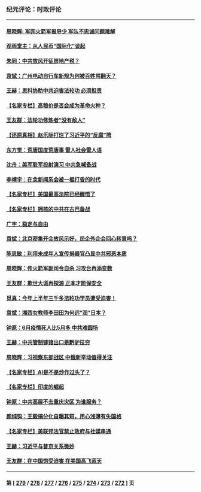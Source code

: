 ### 纪元评论：时政评论
---
#### [周晓辉: 军网火箭军报导少 军队不忠诚问题难解](../../pages/nsc1025/n14032349.md) 
#### [观雨堂主：从人民币“国际化”谈起](../../pages/nsc1025/n14032174.md) 
#### [朱同：中共放风开征房地产税？](../../pages/nsc1025/n14032165.md) 
#### [袁斌：广州电动自行车新规为何被百姓骂翻天？](../../pages/nsc1025/n14032156.md) 
#### [王赫：思科协助中共迫害法轮功 必须担责](../../pages/nsc1025/n14032136.md) 
#### [【名家专栏】高粮价是否会成为革命火种？](../../pages/nsc1025/n14031082.md) 
#### [王友群：法轮功修炼者“没有敌人”](../../pages/nsc1025/n14031298.md) 
#### [【还原真相】赵乐际打烂了习近平的“反腐”牌](../../pages/nsc1025/n14031688.md) 
#### [东方觉：荒唐国度荒唐事 雷人社会雷人语](../../pages/nsc1025/n14031471.md) 
#### [沈舟：美军联军投射演习 中共急喊备战](../../pages/nsc1025/n14031165.md) 
#### [李靖宇：在念新闻系会被一棍打昏的时代](../../pages/nsc1025/n14031118.md) 
#### [【名家专栏】美国最高法院已经醒悟了](../../pages/nsc1025/n14030755.md) 
#### [【名家专栏】拥核的中共在古巴备战](../../pages/nsc1025/n14028811.md) 
#### [广宇：稳定与自由](../../pages/nsc1025/n14031047.md) 
#### [袁斌：北京密集开会放风示好，民企外企会回心转意吗？](../../pages/nsc1025/n14031031.md) 
#### [陈思敏：利用未成年人宣传捐器官凸显中共邪恶本质](../../pages/nsc1025/n14031022.md) 
#### [周晓辉：传火箭军副司令自杀 习攻台再添变数](../../pages/nsc1025/n14030835.md) 
#### [王友群：欺世大谎再探源 正本才能保安全](../../pages/nsc1025/n14030533.md) 
#### [觅真：今年上半年三千多法轮功学员遭受迫害！](../../pages/nsc1025/n14030729.md) 
#### [袁斌：湘西女教师李田田为何远“润”日本？](../../pages/nsc1025/n14030711.md) 
#### [钟原：6月疫情死人比5月多 中共难圆场](../../pages/nsc1025/n14030525.md) 
#### [王赫：中共管制镓锗出口是黔驴技穷](../../pages/nsc1025/n14030447.md) 
#### [周晓辉：习视察东部战区 中俄新举动值得关注](../../pages/nsc1025/n14030412.md) 
#### [【名家专栏】AI是不是炒作过头了？](../../pages/nsc1025/n14030311.md) 
#### [【名家专栏】印度的崛起](../../pages/nsc1025/n14027418.md) 
#### [钟原：中共高层不去重庆灾区 为谁服务？](../../pages/nsc1025/n14029911.md) 
#### [颜纯钩：王毅搞分化自曝其短，用心浅薄有失国格](../../pages/nsc1025/n14029817.md) 
#### [【名家专栏】美联邦法官禁止政府与社媒串通](../../pages/nsc1025/n14029628.md) 
#### [王赫：习近平与普京关系微妙](../../pages/nsc1025/n14029370.md) 
#### [王友群：在中国饱受迫害 在美国高飞蓝天](../../pages/nsc1025/n14029078.md) 

---
#### 第 [ [279](./279.md) / [278](./278.md) / [277](./277.md) / [276](./276.md) / [275](./275.md) / [274](./274.md) / [273](./273.md) / [272](./272.md) ] 页
